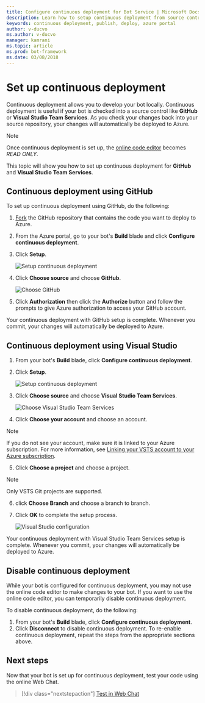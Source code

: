 ```yaml
---
title: Configure continuous deployment for Bot Service | Microsoft Docs
description: Learn how to setup continuous deployment from source control for a Bot Service. 
keywords: continuous deployment, publish, deploy, azure portal
author: v-ducvo
ms.author: v-ducvo
manager: kamrani
ms.topic: article
ms.prod: bot-framework
ms.date: 03/08/2018
---
```


# Set up continuous deployment

Continuous deployment allows you to develop your bot locally. Continuous deployment is useful if your bot is checked into a source control like **GitHub** or **Visual Studio Team Services**. As you check your changes back into your source repository, your changes will automatically be deployed to Azure.

> [!NOTE]
> Once continuous deployment is set up, the [online code editor](bot-service-build-online-code-editor.md) becomes *READ ONLY*.

This topic will show you how to set up continuous deployment for **GitHub** and **Visual Studio Team Services**.

## Continuous deployment using GitHub

To set up continuous deployment using GitHub, do the following:

1. [Fork](https://help.github.com/articles/fork-a-repo/) the GitHub repository that contains the code you want to deploy to Azure.
2. From the Azure portal, go to your bot's **Build** blade and click **Configure continuous deployment**. 
3. Click **Setup**.
   
   ![Setup continuous deployment](~/media/azure-bot-build/continuous-deployment-setup.png)

4. Click **Choose source** and choose **GitHub**.

   ![Choose GitHub](~/media/azure-bot-build/continuous-deployment-setup-github.png)

5. Click **Authorization** then click the **Authorize** button and follow the prompts to give Azure authorization to access your GitHub account.

Your continuous deployment with GitHub setup is complete. Whenever you commit, your changes will automatically be deployed to Azure.

## Continuous deployment using Visual Studio

1. From your bot's **Build** blade, click **Configure continuous deployment**. 
2. Click **Setup**.
   
   ![Setup continuous deployment](~/media/azure-bot-build/continuous-deployment-setup.png)

3. Click **Choose source** and choose **Visual Studio Team Services**.

   ![Choose Visual Studio Team Services](~/media/azure-bot-build/continuous-deployment-setup-vs.png)

4. Click **Choose your account** and choose an account.

> [!NOTE]
> If you do not see your account, make sure it is linked to your Azure subscription.
> For more information, see [Linking your VSTS account to your Azure subscription](https://github.com/projectkudu/kudu/wiki/Setting-up-a-VSTS-account-so-it-can-deploy-to-a-Web-App#linking-your-vsts-account-to-your-azure-subscription).

5. Click **Choose a project** and choose a project.

> [!NOTE]
> Only VSTS Git projects are supported.

6. click **Choose Branch** and choose a branch to branch.
7. Click **OK** to complete the setup process.

   ![Visual Studio configuration](~/media/azure-bot-build/continuous-deployment-setup-vs-configuration.png)

Your continuous deployment with Visual Studio Team Services setup is complete. Whenever you commit, your changes will automatically be deployed to Azure.

## Disable continuous deployment

While your bot is configured for continuous deployment, you may not use the online code editor to make changes to your bot. If you want to use the online code editor, you can temporarily disable continuous deployment.

To disable continuous deployment, do the following:

1. From your bot's **Build** blade, click **Configure continuous deployment**. 
2. Click **Disconnect** to disable continuous deployment. To re-enable continuous deployment, repeat the steps from the appropriate sections above.

## Next steps
Now that your bot is set up for continuous deployment, test your code using the online Web Chat.

> [!div class="nextstepaction"]
> [Test in Web Chat](bot-service-manage-test-webchat.md)
